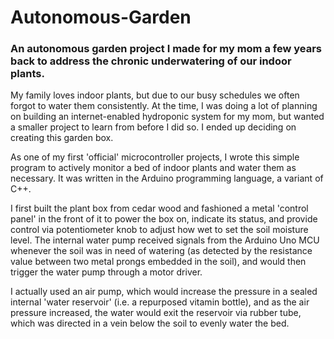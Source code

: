 # Autonomous-Garden
### An autonomous garden project I made for my mom a few years back to address the chronic underwatering of our indoor plants.

My family loves indoor plants, but due to our busy schedules we often forgot to water them consistently. At the time, I was doing a lot of planning on building an internet-enabled hydroponic system for my mom, but wanted a smaller project to learn from before I did so. I ended up deciding on creating this garden box. 

As one of my first 'official' microcontroller projects, I wrote this simple program to actively monitor a bed of indoor plants and water them as necessary. It was written in the Arduino programming language, a variant of C++. 

I first built the plant box from cedar wood and fashioned a metal 'control panel' in the front of it to power the box on, indicate its status, and provide control via potentiometer knob to adjust how wet to set the soil moisture level. The internal water pump received signals from the Arduino Uno MCU whenever the soil was in need of watering (as detected by the resistance value between two metal prongs embedded in the soil), and would then trigger the water pump through a motor driver. 

I actually used an air pump, which would increase the pressure in a sealed internal 'water reservoir' (i.e. a repurposed vitamin bottle), and as the air pressure increased, the water would exit the reservoir via rubber tube, which was directed in a vein below the soil to evenly water the bed. 

